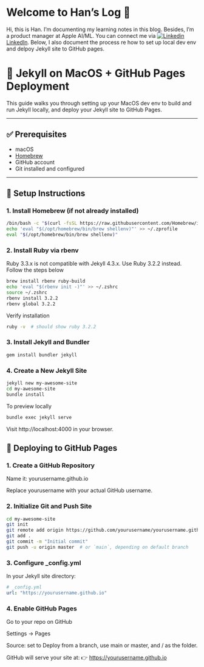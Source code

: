# Welcome to Han’s Log 👋 
Hi, this is Han. I’m documenting my learning notes in this blog. Besides, I’m a product manager at Apple AI/ML. You can connect me via [![Linkedin](https://i.stack.imgur.com/gVE0j.png) LinkedIn](https://www.linkedin.com/in/han-yu-goirish/). Below, I also document the process re how to set up local dev env and delpoy Jekyll site to GitHub pages. 


# 🚀 Jekyll on MacOS + GitHub Pages Deployment

This guide walks you through setting up your MacOS dev env to build and run Jekyll locally, and deploy your Jekyll site to GitHub Pages.

---

## ✅ Prerequisites

- macOS 
- [Homebrew](https://brew.sh/)
- GitHub account
- Git installed and configured

---

## 🧰 Setup Instructions

### 1. Install Homebrew (if not already installed)

```bash
/bin/bash -c "$(curl -fsSL https://raw.githubusercontent.com/Homebrew/install/HEAD/install.sh)"
echo 'eval "$(/opt/homebrew/bin/brew shellenv)"' >> ~/.zprofile
eval "$(/opt/homebrew/bin/brew shellenv)"
```

### 2. Install Ruby via rbenv 
Ruby 3.3.x is not compatible with Jekyll 4.3.x. Use Ruby 3.2.2 instead. Follow the steps below
```bash
brew install rbenv ruby-build
echo 'eval "$(rbenv init -)"' >> ~/.zshrc
source ~/.zshrc
rbenv install 3.2.2
rbenv global 3.2.2
```

Verify installation 
```bash
ruby -v  # should show ruby 3.2.2
```

### 3. Install Jekyll and Bundler 
```bash
gem install bundler jekyll
```

### 4. Create a New Jekyll Site 
```bash
jekyll new my-awesome-site
cd my-awesome-site
bundle install
```
To preview locally 
```bash
bundle exec jekyll serve
```
Visit http://localhost:4000 in your browser.

## 🚀 Deploying to GitHub Pages
### 1. Create a GitHub Repository
Name it: yourusername.github.io

Replace yourusername with your actual GitHub username.

### 2. Initialize Git and Push Site
```bash
cd my-awesome-site
git init
git remote add origin https://github.com/yourusername/yourusername.github.io.git
git add .
git commit -m "Initial commit"
git push -u origin master  # or `main`, depending on default branch
```
### 3. Configure _config.yml
In your Jekyll site directory:
```yaml
# _config.yml
url: "https://yourusername.github.io"
```
### 4. Enable GitHub Pages
Go to your repo on GitHub

Settings → Pages

Source: set to Deploy from a branch, use main or master, and / as the folder.

GitHub will serve your site at:
👉 https://yourusername.github.io